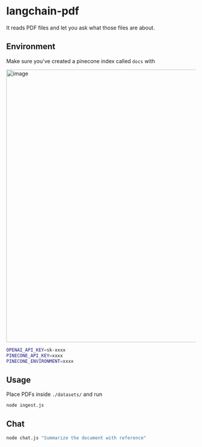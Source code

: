# langchain-pdf

It reads PDF files and let you ask what those files are about.

## Environment

Make sure you've created a pinecone index called `docs` with

<img width="726" alt="image" src="https://user-images.githubusercontent.com/15277233/227839582-aa87a966-4c04-43ec-87cf-e6464928b357.png">

```sh
OPENAI_API_KEY=sk-xxxx
PINECONE_API_KEY=xxxx
PINECONE_ENVIRONMENT=xxxx
```

## Usage

Place PDFs inside `./datasets/` and run

```sh
node ingest.js
```

## Chat

```sh
node chat.js "Summarize the document with reference"
```
